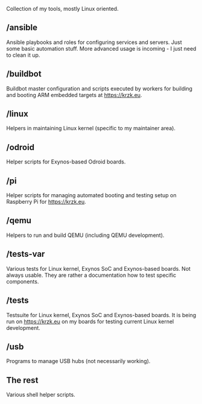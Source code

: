 Collection of my tools, mostly Linux oriented.

## /ansible

Ansible playbooks and roles for configuring services and servers.  Just some
basic automation stuff.  More advanced usage is incoming - I just need to
clean it up.

## /buildbot

Buildbot master configuration and scripts executed by workers for building
and booting ARM embedded targets at https://krzk.eu.

## /linux

Helpers in maintaining Linux kernel (specific to my maintainer area).

## /odroid

Helper scripts for Exynos-based Odroid boards.

## /pi

Helper scripts for managing automated booting and testing setup on Raspberry Pi
for https://krzk.eu.

## /qemu

Helpers to run and build QEMU (including QEMU development).

## /tests-var

Various tests for Linux kernel, Exynos SoC and Exynos-based boards.
Not always usable. They are rather a documentation how to test specific
components.

## /tests

Testsuite for Linux kernel, Exynos SoC and Exynos-based boards.
It is being run on https://krzk.eu on my boards for testing current Linux
kernel development.

## /usb

Programs to manage USB hubs (not necessarily working).

## The rest

Various shell helper scripts.
